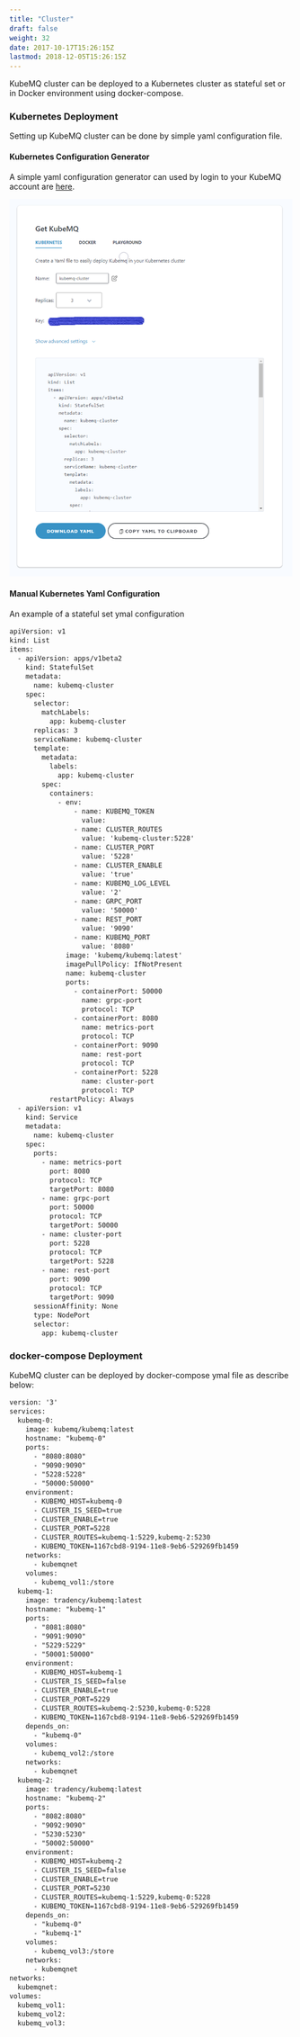 ```yaml
---
title: "Cluster"
draft: false
weight: 32
date: 2017-10-17T15:26:15Z
lastmod: 2018-12-05T15:26:15Z
---
```


KubeMQ cluster can be deployed to a Kubernetes cluster as stateful set or in Docker environment using docker-compose.

### Kubernetes Deployment

Setting up KubeMQ cluster can be done by simple yaml configuration file.

#### Kubernetes Configuration Generator
A simple yaml configuration generator can used by login to your KubeMQ account are [here](https://account.kubemq.io/home/get-kubemq/kubernetes).


 ![](kubernetes-yaml-configuration-generator.PNG)


#### Manual Kubernetes Yaml Configuration

An example of a stateful set ymal configuration
```
apiVersion: v1
kind: List
items:
  - apiVersion: apps/v1beta2
    kind: StatefulSet
    metadata:
      name: kubemq-cluster
    spec:
      selector:
        matchLabels:
          app: kubemq-cluster
      replicas: 3
      serviceName: kubemq-cluster
      template:
        metadata:
          labels:
            app: kubemq-cluster
        spec:
          containers:
            - env:
                - name: KUBEMQ_TOKEN
                  value: 
                - name: CLUSTER_ROUTES
                  value: 'kubemq-cluster:5228'
                - name: CLUSTER_PORT
                  value: '5228'
                - name: CLUSTER_ENABLE
                  value: 'true'
                - name: KUBEMQ_LOG_LEVEL
                  value: '2'
                - name: GRPC_PORT
                  value: '50000'
                - name: REST_PORT
                  value: '9090'
                - name: KUBEMQ_PORT
                  value: '8080'
              image: 'kubemq/kubemq:latest'
              imagePullPolicy: IfNotPresent
              name: kubemq-cluster
              ports:
                - containerPort: 50000
                  name: grpc-port
                  protocol: TCP
                - containerPort: 8080
                  name: metrics-port
                  protocol: TCP
                - containerPort: 9090
                  name: rest-port
                  protocol: TCP
                - containerPort: 5228
                  name: cluster-port
                  protocol: TCP
          restartPolicy: Always
  - apiVersion: v1
    kind: Service
    metadata:
      name: kubemq-cluster
    spec:
      ports:
        - name: metrics-port
          port: 8080
          protocol: TCP
          targetPort: 8080
        - name: grpc-port
          port: 50000
          protocol: TCP
          targetPort: 50000
        - name: cluster-port
          port: 5228
          protocol: TCP
          targetPort: 5228
        - name: rest-port
          port: 9090
          protocol: TCP
          targetPort: 9090
      sessionAffinity: None
      type: NodePort
      selector:
        app: kubemq-cluster

```

### docker-compose Deployment

KubeMQ cluster can be deployed by docker-compose ymal file as describe below:

```
version: '3'
services:
  kubemq-0:
    image: kubemq/kubemq:latest
    hostname: "kubemq-0"
    ports:
      - "8080:8080"
      - "9090:9090"
      - "5228:5228"
      - "50000:50000"
    environment:
      - KUBEMQ_HOST=kubemq-0
      - CLUSTER_IS_SEED=true
      - CLUSTER_ENABLE=true
      - CLUSTER_PORT=5228
      - CLUSTER_ROUTES=kubemq-1:5229,kubemq-2:5230
      - KUBEMQ_TOKEN=1167cbd8-9194-11e8-9eb6-529269fb1459
    networks:
      - kubemqnet
    volumes:
      - kubemq_vol1:/store
  kubemq-1:
    image: tradency/kubemq:latest
    hostname: "kubemq-1"
    ports:
      - "8081:8080"
      - "9091:9090"
      - "5229:5229"
      - "50001:50000"
    environment:
      - KUBEMQ_HOST=kubemq-1
      - CLUSTER_IS_SEED=false
      - CLUSTER_ENABLE=true
      - CLUSTER_PORT=5229
      - CLUSTER_ROUTES=kubemq-2:5230,kubemq-0:5228
      - KUBEMQ_TOKEN=1167cbd8-9194-11e8-9eb6-529269fb1459
    depends_on:
      - "kubemq-0"
    volumes:
      - kubemq_vol2:/store
    networks:
      - kubemqnet
  kubemq-2:
    image: tradency/kubemq:latest
    hostname: "kubemq-2"
    ports:
      - "8082:8080"
      - "9092:9090"
      - "5230:5230"
      - "50002:50000"
    environment:
      - KUBEMQ_HOST=kubemq-2
      - CLUSTER_IS_SEED=false
      - CLUSTER_ENABLE=true
      - CLUSTER_PORT=5230
      - CLUSTER_ROUTES=kubemq-1:5229,kubemq-0:5228
      - KUBEMQ_TOKEN=1167cbd8-9194-11e8-9eb6-529269fb1459
    depends_on:
      - "kubemq-0"
      - "kubemq-1"
    volumes:
      - kubemq_vol3:/store
    networks:
      - kubemqnet
networks:
  kubemqnet:
volumes:
  kubemq_vol1:
  kubemq_vol2:
  kubemq_vol3:
```
